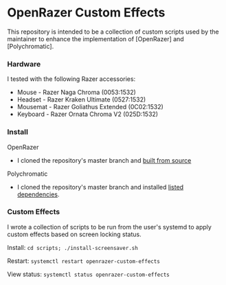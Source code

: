 # OpenRazer Custom Effects

This repository is intended to be a collection of custom scripts used by the maintainer to enhance the implementation of [OpenRazer] and [Polychromatic].

### Hardware
I tested with the following Razer accessories:
* Mouse - Razer Naga Chroma (0053:1532)
* Headset - Razer Kraken Ultimate (0527:1532)
* Mousemat - Razer Goliathus Extended (0C02:1532)
* Keyboard - Razer Ornata Chroma V2 (025D:1532)

### Install

OpenRazer
* I cloned the repository's master branch and [built from source]

Polychromatic
* I cloned the repository's master branch and installed [listed dependencies].

### Custom Effects

I wrote a collection of scripts to be run from the user's systemd to apply custom effects based on screen locking status.

Install: `cd scripts; ./install-screensaver.sh`

Restart: `systemctl restart openrazer-custom-effects`

View status: `systemctl status openrazer-custom-effects`


[OpenRazer repository]: https://github.com/openrazer/openrazer
[Polychromatic repository]: https://github.com/polychromatic/polychromatic
[built from source]: https://github.com/openrazer/openrazer/wiki/Building-a-package#fedora
[listed dependencies]: https://polychromatic.app/docs/dependencies/

